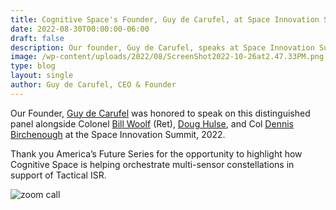 ```yaml
---
title: Cognitive Space's Founder, Guy de Carufel, at Space Innovation Summit 2022
date: 2022-08-30T00:00:00-06:00
draft: false
description: Our founder, Guy de Carufel, speaks at Space Innovation Summit on Cognitive Space's role in orchestrating multi-sensor constellations for Tactical ISR.
image: /wp-content/uploads/2022/08/ScreenShot2022-10-26at2.47.33PM.png
type: blog
layout: single
author: Guy de Carufel, CEO & Founder
---
```


Our Founder, [Guy de Carufel](https://www.linkedin.com/in/ACoAAAHechABsB3QNkUE71SAxvqfr1ATuW7ONbU) was honored to speak on this distinguished panel alongside Colonel [Bill Woolf](https://www.linkedin.com/in/ACoAAAA_raEBfzXKU1RZXeYl-OgFRBCvumRkbyI) (Ret), [Doug Hulse](https://www.linkedin.com/in/ACoAAAKJWysBIVF-nqTxLdidwRrY6I8qjxQFkvE), and Col [Dennis Birchenough](https://www.linkedin.com/in/ACoAAAtHfJABLbTeVuJ5_J8Lxo-T1YEIVquc-uI) at the Space Innovation Summit, 2022.

Thank you America’s Future Series for the opportunity to highlight how Cognitive Space is helping orchestrate multi-sensor constellations in support of Tactical ISR.

![zoom call](/img/Screen+Shot+2022-10-26+at+2.46.09+PM.png)

